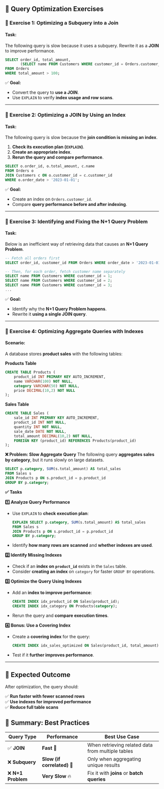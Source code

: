 ## **📌 Query Optimization Exercises**

### **🔹 Exercise 1: Optimizing a Subquery into a Join**

#### **Task:**  
The following query is slow because it uses a subquery. Rewrite it as a **JOIN** to improve performance.

```sql
SELECT order_id, total_amount,
       (SELECT name FROM Customers WHERE customer_id = Orders.customer_id) AS customer_name
FROM Orders
WHERE total_amount > 100;
```

✅ **Goal:**  
- Convert the query to **use a JOIN**.
- Use `EXPLAIN` to verify **index usage and row scans**.

---

### **🔹 Exercise 2: Optimizing a JOIN by Using an Index**

#### **Task:**  
The following query is slow because the **join condition is missing an index**.  
1. **Check its execution plan (`EXPLAIN`)**.
2. **Create an appropriate index**.
3. **Rerun the query and compare performance**.

```sql
SELECT o.order_id, o.total_amount, c.name
FROM Orders o
JOIN Customers c ON o.customer_id = c.customer_id
WHERE o.order_date > '2023-01-01';
```

✅ **Goal:**  
- Create an index on `Orders.customer_id`.
- Compare **query performance before and after indexing**.

---

### **🔹 Exercise 3: Identifying and Fixing the N+1 Query Problem**

#### **Task:**  
Below is an inefficient way of retrieving data that causes an **N+1 Query Problem**.

```sql
-- Fetch all orders first
SELECT order_id, customer_id FROM Orders WHERE order_date > '2023-01-01';

-- Then, for each order, fetch customer name separately
SELECT name FROM Customers WHERE customer_id = 1;
SELECT name FROM Customers WHERE customer_id = 2;
SELECT name FROM Customers WHERE customer_id = 3;
...
```

✅ **Goal:**  
- Identify why the **N+1 Query Problem happens**.
- Rewrite it **using a single JOIN query**.

---
### **🔹 Exercise 4: Optimizing Aggregate Queries with Indexes**

#### **Scenario:**  
A database stores **product sales** with the following tables:

**Products Table**
```sql
CREATE TABLE Products (
    product_id INT PRIMARY KEY AUTO_INCREMENT,
    name VARCHAR(100) NOT NULL,
    category VARCHAR(50) NOT NULL,
    price DECIMAL(10,2) NOT NULL
);
```

**Sales Table**
```sql
CREATE TABLE Sales (
    sale_id INT PRIMARY KEY AUTO_INCREMENT,
    product_id INT NOT NULL,
    quantity INT NOT NULL,
    sale_date DATE NOT NULL,
    total_amount DECIMAL(10,2) NOT NULL,
    FOREIGN KEY (product_id) REFERENCES Products(product_id)
);
```

**❌ Problem: Slow Aggregate Query**
The following query **aggregates sales by category**, but it runs slowly on large datasets.

```sql
SELECT p.category, SUM(s.total_amount) AS total_sales
FROM Sales s
JOIN Products p ON s.product_id = p.product_id
GROUP BY p.category;
```

**✅ Tasks**

**1️⃣ Analyze Query Performance**
- Use `EXPLAIN` to **check execution plan**:
  ```sql
  EXPLAIN SELECT p.category, SUM(s.total_amount) AS total_sales
  FROM Sales s
  JOIN Products p ON s.product_id = p.product_id
  GROUP BY p.category;
  ```
- Identify **how many rows are scanned** and **whether indexes are used**.

**2️⃣ Identify Missing Indexes**
- Check if an **index on `product_id`** exists in the `Sales` table.
- Consider **creating an index** on `category` for faster `GROUP BY` operations.

**3️⃣ Optimize the Query Using Indexes**
- Add an **index to improve performance**:
  ```sql
  CREATE INDEX idx_product_id ON Sales(product_id);
  CREATE INDEX idx_category ON Products(category);
  ```
- Rerun the query and **compare execution times**.

**4️⃣ Bonus: Use a Covering Index**
- Create a **covering index** for the query:
  ```sql
  CREATE INDEX idx_sales_optimized ON Sales(product_id, total_amount);
  ```
- Test if it **further improves performance**.

---

## **🚀 Expected Outcome**
After optimization, the query should:

✅ **Run faster with fewer scanned rows**  
✅ **Use indexes for improved performance**  
✅ **Reduce full table scans**



## **📌 Summary: Best Practices**

| Query Type  | Performance | Best Use Case |
|------------|------------|----------------|
| ✅ **JOIN** | **Fast** 🚀 | When retrieving related data from multiple tables |
| ❌ **Subquery** | **Slow (if correlated)** 🐢 | Only when aggregating unique results |
| ❌ **N+1 Problem** | **Very Slow** 🔥 | Fix it with **joins** or **batch queries** |

